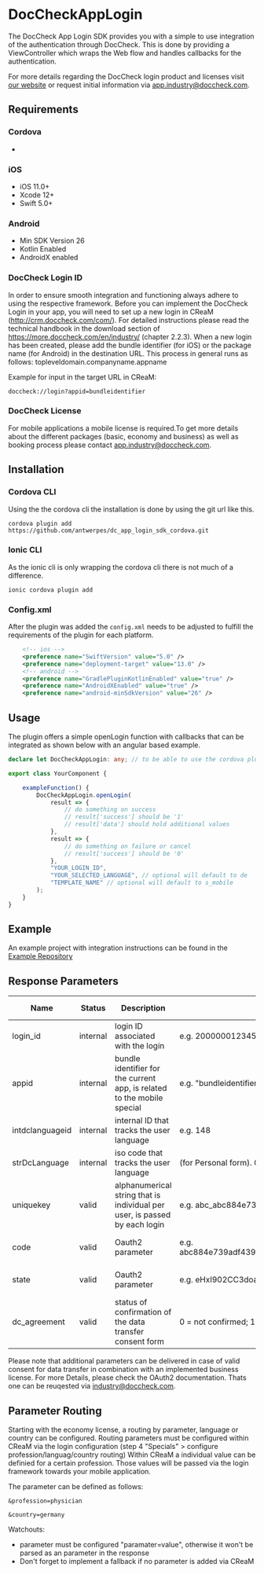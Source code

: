 
# DocCheckAppLogin

The DocCheck App Login SDK provides you with a simple to use integration of the authentication through DocCheck. This is done by providing a ViewController which wraps the Web flow and handles callbacks for the authentication.

For more details regarding the DocCheck login product and licenses visit [our website](https://more.doccheck.com/en/industry/) or request initial information via app.industry@doccheck.com.

## Requirements

### Cordova

-

### iOS

- iOS 11.0+
- Xcode 12+
- Swift 5.0+

### Android

- Min SDK Version 26
- Kotlin Enabled
- AndroidX enabled

### DocCheck Login ID

In order to ensure smooth integration and functioning always adhere to using the respective framework. Before you can implement the DocCheck Login in your app, you will need to set up a new login in CReaM (<http://crm.doccheck.com/com/>). For detailed instructions please read the technical handbook in the download section of <https://more.doccheck.com/en/industry/> (chapter 2.2.3). When a new login has been created, please add the bundle identifier (for iOS) or the package name (for Android) in the destination URL. This process in general runs as follows: topleveldomain.companyname.appname

Example for input in the target URL in CReaM:

```shell
doccheck://login?appid=bundleidentifier
```

### DocCheck License

For mobile applications a mobile license is required.To get more details about the different packages (basic, economy and business) as well as booking process please contact app.industry@doccheck.com.  

## Installation

### Cordova CLI

Using the the cordova cli the installation is done by using the git url like this.

```shell
cordova plugin add https://github.com/antwerpes/dc_app_login_sdk_cordova.git
```

### Ionic CLI

As the ionic cli is only wrapping the cordova cli there is not much of a difference.

```shell
ionic cordova plugin add 
```

### Config.xml

After the plugin was added the `config.xml` needs to be adjusted to fulfill the requirements of the plugin for each platform.

```xml
    <!-- ios -->
    <preference name="SwiftVersion" value="5.0" />
    <preference name="deployment-target" value="13.0" />
    <!-- android -->
    <preference name="GradlePluginKotlinEnabled" value="true" />
    <preference name="AndroidXEnabled" value="true" />
    <preference name="android-minSdkVersion" value="26" />
```

## Usage

The plugin offers a simple openLogin function with callbacks that can be integrated as shown below with an angular based example.

```typescript
declare let DocCheckAppLogin: any; // to be able to use the cordova plugin

export class YourComponent {

    exampleFunction() {
        DocCheckAppLogin.openLogin(
            result => {
                // do something on success
                // result['success'] should be '1'
                // result['data'] should hold additional values
            },
            result => {
                // do something on failure or cancel
                // result['success'] should be '0'
            },
            "YOUR_LOGIN_ID",
            "YOUR_SELECTED_LANGUAGE", // optional will default to de
            "TEMPLATE_NAME" // optional will default to s_mobile
        );
    }
}
```

## Example

An example project with integration instructions can be found in the [Example Repository](https://github.com/antwerpes/dc_app_login_sdk_cordova_example)

## Response Parameters

| Name           |Status   |Description                                                                | Value                                                               | License Type     |
|----------------|---------|---------------------------------------------------------------------------|---------------------------------------------------------------------|------------------|
|login_id        |internal |login ID associated with the login                                         |e.g. 200000012345                                                    |all               |
|appid           |internal |bundle identifier for the current app, is related to the mobile special    |e.g. "bundleidentifier"                                              |all         |
|intdclanguageid |internal |internal ID that tracks the user language                                  |e.g. 148                                                             |all               |
|strDcLanguage   |internal |iso code that tracks the user language                                     |(for Personal form). One of "de", "en"/"com", "fr", "nl", "it", "es".|all               |
|uniquekey       |valid    |alphanumerical string that is individual per user, is passed by each login |e.g. abc_abc884e739adf439ed521720acb5b232                            |economy + business|
|code            |valid    |Oauth2 parameter                                                           |e.g. abc884e739adf439ed521720acb5b232abc884e739adf439ed521720acb5b232|economy + business|
|state           |valid    |Oauth2 parameter                                                           |e.g. eHxI902CC3doao1                                                 |economy + business|
|dc_agreement    |valid    |status of confirmation of the data transfer consent form                   |0 = not confirmed; 1 = confirmed                                     |business          |

Please note that additional parameters can be delivered in case of valid consent for data transfer in combination with an implemented business license. For more Details, please check the OAuth2 documentation. Thats one can be reuqested via industry@doccheck.com.

## Parameter Routing 
Starting with the economy license, a routing by parameter, language or country can be configured. Routing parameters must be configured within CReaM via the login configuration (step 4 "Specials" > configure profession/languag/country routing) 
Within CReaM a individual value can be definied for a certain profession. Those values will be passed via the login framework towards your mobile application.

The parameter can be defined as follows: 
```
&profession=physician
```
```
&country=germany
```

Watchouts: 
- parameter must be configured "paramater=value", otherwise it won't be parsed as an parameter in the response
- Don't forget to implement a fallback if no parameter is added via CReaM
